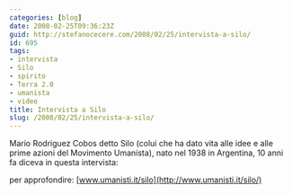 ```yaml
---
categories: [blog]
date: 2008-02-25T09:36:23Z
guid: http://stefanocecere.com/2008/02/25/intervista-a-silo/
id: 695
tags:
- intervista
- Silo
- spirito
- Terra 2.0
- umanista
- video
title: Intervista a Silo
slug: /2008/02/25/intervista-a-silo/
---
```


Mario Rodriguez Cobos detto Silo (colui che ha dato vita alle idee e alle prime azioni del Movimento Umanista), nato nel 1938 in Argentina, 10 anni fa diceva in questa intervista:

per approfondire: [www.umanisti.it/silo](http://www.umanisti.it/silo/)